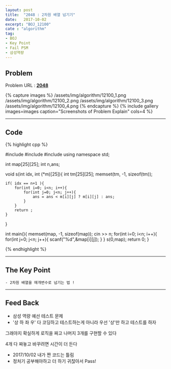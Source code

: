 ```yaml
---
layout: post
title:  "2048 : 2차원 배열 넘기기"
date:   2017-10-02
excerpt: "BOJ_12100"
cate : "algorithm"
tag:
- BOJ
- Key Point
- Fail PSM
- 삼성역량 
---
```


## Problem
Problem URL : **[2048](https://www.acmicpc.net/problem/12100)**

{% capture images %}
    /assets/img/algorithm/12100_1.png
    /assets/img/algorithm/12100_2.png
    /assets/img/algorithm/12100_3.png
    /assets/img/algorithm/12100_4.png
{% endcapture %}
{% include gallery images=images caption="Screenshots of Problem Explain" cols=4 %}

---

## Code
{% highlight cpp %}

#include <iostream>
#include <algorithm>
#include <cstring>
using namespace std;

int map[25][25];
int n,ans;

void s(int idx, int (*m)[25]){
    int tm[25][25];
    memset(tm, -1, sizeof(tm));
    
    if( idx == n+1 ){
        for(int i=0; i<n; i++){
            for(int j=0; j<n; j++){
                ans = ans < m[i][j] ? m[i][j] : ans;
            }
        }
        return ;
    }
}

int main(){
    memset(map, -1, sizeof(map));
    cin >> n;
    for(int i=0; i<n; i++){
        for(int j=0; j<n; j++){
            scanf("%d",&map[i][j]);
        }
    }
    s(0,map);
    return 0;
}

{% endhighlight %}

---

## The Key Point
    - 2차원 배열을 매개변수로 넘기는 법 ! 
    

---

## Feed Back 
* 삼성 역량 예선 테스트 문제
* '상 하 좌 우' 다 코딩하고 테스트하는게 아니라  우선 '상'만 하고 테스트를 하자

그래야지 확실하게 로직을 짜고 나머지 3개를 구현할 수 있다

4개 다 짜놓고 바꾸려면 시간이 더 든다
* 2017/10/02 내가 짠 코드는 틀림
* 정처기 공부해야하고 더 하기 귀찮아서 Pass!
